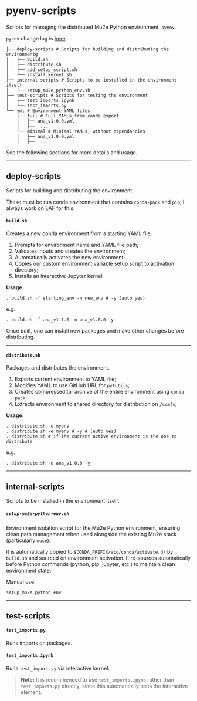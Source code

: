 # pyenv-scripts

Scripts for managing the distributed Mu2e Python environment, `pyenv`. 

`pyenv` change log is [here](CHANGELOG.md).

```
├── deploy-scripts # Scripts for building and distributing the environmentg 
│   ├── build.sh
│   ├── distribute.sh
│   ├── add_setup_script.sh
│   └── install_kernel.sh
├── internal-scripts # Scripts to be installed in the environment itself
│   └── setup_mu2e_python_env.sh
├── test-scripts # Scripts for testing the environment
│   ├── test_imports.ipynb
│   └── test_imports.py
└── yml # Environment YAML files
    ├── full # Full YAMLs from conda export 
    │   ├── ana_v1.0.0.yml
    │   ├──  ...
    └── minimal # Minimal YAMLs, without dependancies
    │   ├── ana_v1.0.0.yml
    │   ├──  ...

```

See the following sections for more details and usage.

---

## deploy-scripts

Scripts for building and distributing the environment. 

These must be run conda environment that contains `conda-pack` and `pip`, I always work on EAF for this. 

#### `build.sh`

Creates a new conda environment from a starting YAML file.

1. Prompts for environment name and YAML file path;
1. Validates inputs and creates the environment;
1. Automatically activates the new environment;
1. Copies our custom environment variable setup script to activation directory;
1. Installs an interactive Jupyter kernel. 

**Usage:** 

```
. build.sh -f starting_env -n new_env # -y (auto yes)
```

e.g.

```
. build.sh -f ana_v1.1.0 -n ana_v1.0.0 -y 

```

Once built, one can install new packages and make other changes before distributing. 

---

#### `distribute.sh` 

Packages and distributes the environment.

1. Exports current environment to YAML file;
1. Modifies YAML to use GitHub URL for `pytutils`;
1. Creates compressed tar archive of the entire environment using `conda-pack`;
1. Extracts environment to shared directory for distribution on `/cvmfs`;

**Usage:** 

```
. distribute.sh -e myenv
. distribute.sh -e myenv # -y # (auto yes)
. distribute.sh # if the current active environment is the one to distribute
```

e.g.


```
. distribute.sh -e ana_v1.0.0 -y

```

---

## internal-scripts

Scripts to be installed in the environment itself.

##### `setup-mu2e-python-env.sh`

Environment isolation script for the Mu2e Python environment, ensuring clean path management when used alongside the existing Mu2e stack (particularly `muse`). 

It is automatically copied to `$CONDA_PREFIX/etc/conda/activate.d/` by `build.sh` and sourced on environment activation. It re-sources automatically before Python commands (python, pip, jupyter, etc.) to maintain clean environment state.

Manual use:

```
setup_mu2e_python_env
```

---

## test-scripts

#### `test_imports.py`

Runs imports on packages. 

#### `test_imports.ipynb`

Runs `test_import.py` via interactive kernel. 

>**Note:** It is recommended to use `test_imports.ipynb` rather than `test_imports.py` directly, since this automatically tests the interactive element. 